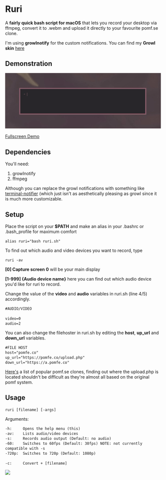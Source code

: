 
# Ruri

A **fairly quick bash script for macOS** that lets you record your desktop via ffmpeg, convert it to .webm and upload it directly to your favourite pomf.se clone.

I'm using **growlnotify** for the custom notifications. You can find my **Growl skin** [here](https://grassii.github.io/)

## Demonstration

![](images/demo.gif)

[Fullscreen Demo](https://a.pomfe.co/yiyuvla.webm)

## Dependencies

You'll need:
1. growlnotify
2. ffmpeg

Although you can replace the growl notifications with something like [terminal-notifier](https://github.com/julienXX/terminal-notifier) (which just isn't as aesthetically pleasing as growl since it is much more customizable.

## Setup

Place the script on your **$PATH** and make an alias in your .bashrc or .bash_profile for maximum comfort

```
alias ruri="bash ruri.sh"
```
To find out which audio and video devices you want to record, type
```
ruri -av
```
**[0] Capture screen 0** will be your main display

**[1-999] {Audio device name}** here you can find out which audio device you'd like for ruri to record.

Change the value of the **video** and **audio** variables in ruri.sh (line 4/5) accordingly.
```
#AUDIO/VIDEO

video=0
audio=2
```
You can also change the filehoster in ruri.sh by editing the **host**, **up_url** and **down_url** variables.
```
#FILE HOST
host="pomfe.co"
up_url="https://pomfe.co/upload.php"
down_url="https://a.pomfe.co"
```
[Here's](https://github.com/tsudoko/long-live-pomf/blob/master/long-live-pomf.md) a list of popular pomf.se clones, finding out where the upload.php is located shouldn't be difficult as they're almost all based on the original pomf system.

## Usage

```
ruri [filename] [-args]
```

Arguments:
```
-h:     Opens the help menu (this)
-av:    Lists audio/video devices
-s:     Records audio output (Default: no audio)
-60:    Switches to 60fps (Default: 30fps) NOTE: not currently compatible with -s
-720p:  Switches to 720p (Default: 1080p)

-c:     Convert + [filename]
```


![](https://a.pomfe.co/qjpvdhh.png)
